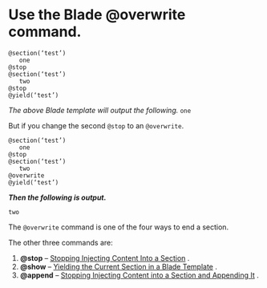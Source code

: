 # Use the Blade @overwrite command.

```
@section(‘test’)
   one
@stop
@section(‘test’)
   two
@stop
@yield(‘test’)
```

*The above Blade template will output the following.*
`one`

But if you change the second `@stop` to an `@overwrite`.

```
@section(‘test’)
   one
@stop
@section(‘test’)
   two
@overwrite
@yield(‘test’)
```

***Then the following is output.***

`two`

The `@overwrite` command is one of the four ways to end a section.

The other three commands are:

1. **@stop** –  [Stopping Injecting Content Into a Section](https://laravel-recipes.com/stopping-injecting-content-into-a-section/) .
2. **@show** –  [Yielding the Current Section in a Blade Template](https://laravel-recipes.com/yielding-the-current-section-in-a-blade-template/) .
3. **@append** –  [Stopping Injecting Content into a Section and Appending It](https://laravel-recipes.com/stopping-injecting-content-into-a-section-and-appending-it/) .